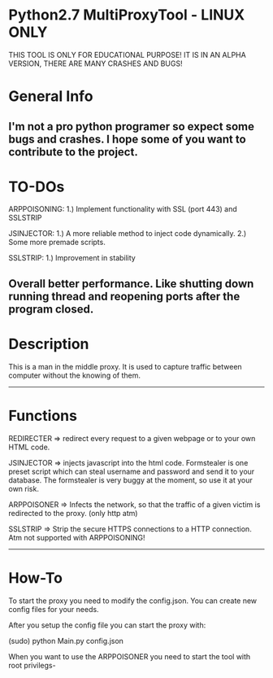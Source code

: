 # Python2.7 MultiProxyTool - LINUX ONLY

THIS TOOL IS ONLY FOR EDUCATIONAL PURPOSE!
IT IS IN AN ALPHA VERSION, THERE ARE MANY CRASHES AND BUGS!

# General Info
I'm not a pro python programer so expect some bugs and crashes. I hope 
some of you want to contribute to the project.
------------------------------------------------------------------------

# TO-DOs
ARPPOISONING: 1.) Implement functionality with SSL (port 443) and SSLSTRIP

JSINJECTOR: 1.) A more reliable method to inject code dynamically.
            2.) Some more premade scripts.

SSLSTRIP:   1.) Improvement in stability
            

Overall better performance. Like shutting down running thread and reopening
ports after the program closed.
------------------------------------------------------------------------

# Description
This is a man in the middle proxy. It is used to capture traffic
between computer without the knowing of them.

------------------------------------------------------------------------
# Functions
REDIRECTER  => redirect every request to a given webpage or to your
			   own HTML code.
			  
JSINJECTOR  => injects javascript into the html code. Formstealer is one
			   preset script which can steal username and password and
			   send it to your database. The formstealer is very buggy
			   at the moment, so use it at your own risk.
			  
ARPPOISONER => Infects the network, so that the traffic of a given victim
			   is redirected to the proxy. (only http atm)
			   
SSLSTRIP    => Strip the secure HTTPS connections to a HTTP connection. Atm not supported
               with ARPPOISONING!

------------------------------------------------------------------------
# How-To
To start the proxy you need to modify the config.json. You can create
new config files for your needs.

After you setup the config file you can start the proxy with:

(sudo) python Main.py config.json 

When you want to use the ARPPOISONER you need to start the tool
with root privilegs-

